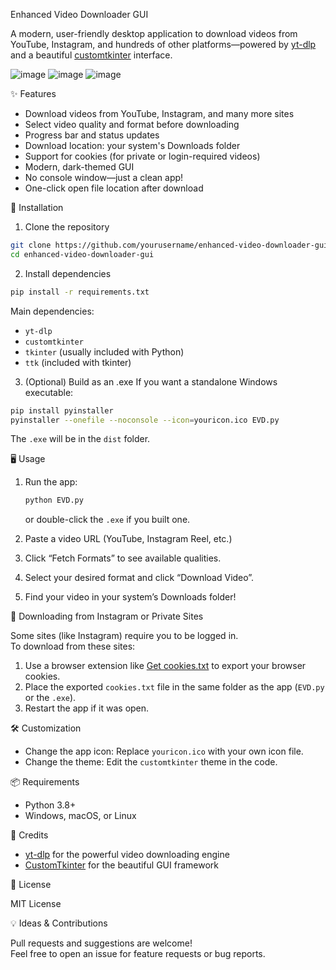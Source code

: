  Enhanced Video Downloader GUI

A modern, user-friendly desktop application to download videos from YouTube, Instagram, and hundreds of other platforms—powered by [yt-dlp](https://github.com/yt-dlp/yt-dlp) and a beautiful [customtkinter](https://github.com/TomSchimansky/CustomTkinter) interface.

![image](https://github.com/user-attachments/assets/b1840b3b-6d95-473f-8485-5fec3cc86051)
![image](https://github.com/user-attachments/assets/f6f67c49-46b2-44f7-9d64-94c08c9447f6)
![image](https://github.com/user-attachments/assets/ecea6596-2603-486f-9c08-6f6451b9cc4b)



 ✨ Features

- Download videos from YouTube, Instagram, and many more sites
- Select video quality and format before downloading
- Progress bar and status updates
- Download location: your system's Downloads folder
- Support for cookies (for private or login-required videos)
- Modern, dark-themed GUI
- No console window—just a clean app!
- One-click open file location after download



 🚀 Installation

 1. Clone the repository
```sh
git clone https://github.com/yourusername/enhanced-video-downloader-gui.git
cd enhanced-video-downloader-gui
```

 2. Install dependencies
```sh
pip install -r requirements.txt
```
Main dependencies:
- `yt-dlp`
- `customtkinter`
- `tkinter` (usually included with Python)
- `ttk` (included with tkinter)

 3. (Optional) Build as an .exe
If you want a standalone Windows executable:
```sh
pip install pyinstaller
pyinstaller --onefile --noconsole --icon=youricon.ico EVD.py
```
The `.exe` will be in the `dist` folder.



 🖥️ Usage

1. Run the app:
   ```sh
   python EVD.py
   ```
   or double-click the `.exe` if you built one.

2. Paste a video URL (YouTube, Instagram Reel, etc.)  
3. Click “Fetch Formats” to see available qualities.
4. Select your desired format and click “Download Video”.
5. Find your video in your system’s Downloads folder!



 🔑 Downloading from Instagram or Private Sites

Some sites (like Instagram) require you to be logged in.  
To download from these sites:
1. Use a browser extension like [Get cookies.txt](https://chrome.google.com/webstore/detail/get-cookiestxt/) to export your browser cookies.
2. Place the exported `cookies.txt` file in the same folder as the app (`EVD.py` or the `.exe`).
3. Restart the app if it was open.



 🛠️ Customization

- Change the app icon: Replace `youricon.ico` with your own icon file.
- Change the theme: Edit the `customtkinter` theme in the code.



 📦 Requirements

- Python 3.8+
- Windows, macOS, or Linux


 🤝 Credits

- [yt-dlp](https://github.com/yt-dlp/yt-dlp) for the powerful video downloading engine
- [CustomTkinter](https://github.com/TomSchimansky/CustomTkinter) for the beautiful GUI framework



 📄 License

MIT License



 💡 Ideas & Contributions

Pull requests and suggestions are welcome!  
Feel free to open an issue for feature requests or bug reports.


